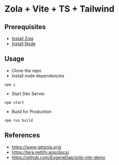 # Zola + Vite + TS + Tailwind

## Prerequisites

- [Install Zola](https://www.getzola.org/documentation/getting-started/installation/)
- [Install Node](https://nodejs.org/en/download/)

## Usage

- Clone the repo
- Install node dependencies

```
npm i
```

- Start Dev Server

```
npm start
```

- Build for Production

```
npm run build
```

## References

- https://www.getzola.org/
- https://tera.netlify.app/docs/
- https://github.com/EugeneDae/zola-vite-demo
